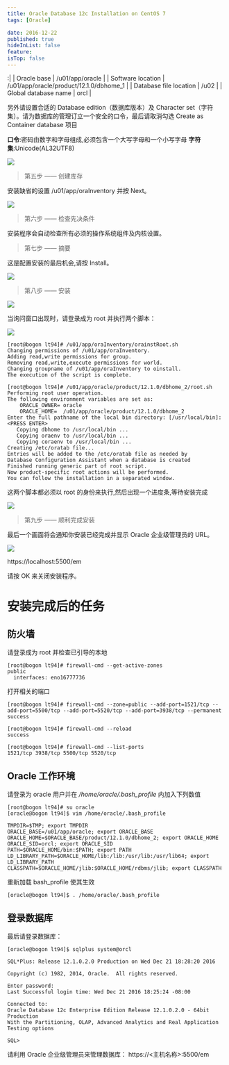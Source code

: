 ```yaml
---
title: Oracle Database 12c Installation on CentOS 7
tags: [Oracle]

date: 2016-12-22
published: true
hideInList: false
feature: 
isTop: false
---
```






:|
| Oracle base  | /u01/app/oracle | 
|  Software location    |   /u01/app/oracle/product/12.1.0/dbhome_1 |
| Database file location     |    /u02 |
| Global database name | orcl |

另外请设置合适的 Database edition（数据库版本）及 Character set（字符集）。请为数据库的管理订立一个安全的口令，最后请取消勾选 Create as Container database 项目

**口令**:密码由数字和字母组成,必须包含一个大写字母和一个小写字母
**字符集**:Unicode(AL32UTF8)

![](http://ww3.sinaimg.cn/large/d9e82fa4jw1fayixxs23xj20mb0hrade.jpg)

> 第五步 —— 创建库存

安装缺省的设置 /u01/app/oraInventory 并按 Next。

![](http://ww1.sinaimg.cn/large/d9e82fa4jw1fazb19p2b9j20ma0hrwhm.jpg)

> 第六步 —— 检查先决条件

安装程序会自动检查所有必须的操作系统组件及内核设置。

> 第七步 —— 摘要

这是配置安装的最后机会,请按 Install。

![](http://ww1.sinaimg.cn/large/d9e82fa4jw1fazb8q5fr0j20mb0hrdk3.jpg)

> 第八步 —— 安装

![](http://ww1.sinaimg.cn/large/d9e82fa4jw1fazbxepb3jj20m50hrtbx.jpg)

当询问窗口出现时，请登录成为 root 并执行两个脚本：

![](http://ww4.sinaimg.cn/large/d9e82fa4jw1fazc7e2v94j20f30bpwfv.jpg)

```shell
[root@bogon lt94]# /u01/app/oraInventory/orainstRoot.sh
Changing permissions of /u01/app/oraInventory.
Adding read,write permissions for group.
Removing read,write,execute permissions for world.
Changing groupname of /u01/app/oraInventory to oinstall.
The execution of the script is complete.
```

```shell
[root@bogon lt94]# /u01/app/oracle/product/12.1.0/dbhome_2/root.sh
Performing root user operation.
The following environment variables are set as:
    ORACLE_OWNER= oracle
    ORACLE_HOME=  /u01/app/oracle/product/12.1.0/dbhome_2
Enter the full pathname of the local bin directory: [/usr/local/bin]: <PRESS ENTER>
   Copying dbhome to /usr/local/bin ...
   Copying oraenv to /usr/local/bin ...
   Copying coraenv to /usr/local/bin ...
Creating /etc/oratab file...
Entries will be added to the /etc/oratab file as needed by
Database Configuration Assistant when a database is created
Finished running generic part of root script.
Now product-specific root actions will be performed.
You can follow the installation in a separated window.
```

这两个脚本都必须以 root 的身份来执行,然后出现一个进度条,等待安装完成

![](http://ww2.sinaimg.cn/large/d9e82fa4jw1fazcaw8touj20h10c7ab7.jpg)

>第九步 —— 顺利完成安装

最后一个画面将会通知你安装已经完成并显示 Oracle 企业级管理员的 URL。

![](http://ww2.sinaimg.cn/large/d9e82fa4jw1fazcr0uoa9j20fr0auac2.jpg)

https://localhost:5500/em

请按 OK 来关闭安装程序。

# 安装完成后的任务

## 防火墙

请登录成为 root 并检查已引导的本地

```shell
[root@bogon lt94]# firewall-cmd --get-active-zones
public
  interfaces: eno16777736
```

打开相关的端口

```shell
[root@bogon lt94]# firewall-cmd --zone=public --add-port=1521/tcp --add-port=5500/tcp --add-port=5520/tcp --add-port=3938/tcp --permanent
success
```

```shell
[root@bogon lt94]# firewall-cmd --reload
success
```

```shell
[root@bogon lt94]# firewall-cmd --list-ports
1521/tcp 3938/tcp 5500/tcp 5520/tcp
```

## Oracle 工作环境

请登录为 oracle 用户并在 */home/oracle/.bash_profile* 内加入下列数值

```shell
[root@bogon lt94]# su oracle
[oracle@bogon lt94]$ vim /home/oracle/.bash_profile
```

```shell
TMPDIR=$TMP; export TMPDIR
ORACLE_BASE=/u01/app/oracle; export ORACLE_BASE
ORACLE_HOME=$ORACLE_BASE/product/12.1.0/dbhome_2; export ORACLE_HOME
ORACLE_SID=orcl; export ORACLE_SID
PATH=$ORACLE_HOME/bin:$PATH; export PATH
LD_LIBRARY_PATH=$ORACLE_HOME/lib:/lib:/usr/lib:/usr/lib64; export LD_LIBRARY_PATH
CLASSPATH=$ORACLE_HOME/jlib:$ORACLE_HOME/rdbms/jlib; export CLASSPATH
```

重新加载 bash_profile 使其生效

```shell
[oracle@bogon lt94]$ . /home/oracle/.bash_profile 
```

## 登录数据库

最后请登录数据库：

```shell
[oracle@bogon lt94]$ sqlplus system@orcl

SQL*Plus: Release 12.1.0.2.0 Production on Wed Dec 21 18:28:20 2016

Copyright (c) 1982, 2014, Oracle.  All rights reserved.

Enter password: 
Last Successful login time: Wed Dec 21 2016 18:25:24 -08:00

Connected to:
Oracle Database 12c Enterprise Edition Release 12.1.0.2.0 - 64bit Production
With the Partitioning, OLAP, Advanced Analytics and Real Application Testing options

SQL> 
```

请利用 Oracle 企业级管理员来管理数据库：
https://<主机名称>:5500/em

